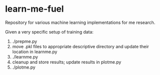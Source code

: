 # learn-me-fuel
Repository for various machine learning implementations for me research.

Given a very specific setup of training data:
1. ./prepme.py
2. move .pkl files to appropriate descriptive directory and update their location in learnme.py
3. ./learnme.py
4. cleanup and store results; update results in plotme.py
5. ./plotme.py

